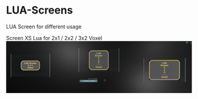 # LUA-Screens
LUA Screen for different usage

Screen XS Lua for 2x1 / 2x2 / 3x2 Voxel
![alt text](https://github.com/HadronOrganisation/LUA-Screens/blob/DU-Screens/LUA%20Screens.png?raw=true)
